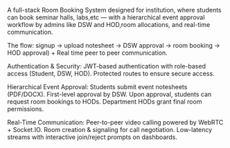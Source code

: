 A full-stack Room Booking System designed for institution, where students can book seminar halls, labs,etc
— with a hierarchical event approval workflow by admins like DSW and HOD,room allocations, and real-time communication.

The flow: signup → upload notesheet → DSW approval → room booking → HOD approval) + Real time peer to peer communication.

Authentication & Security:
JWT-based authentication with role-based access (Student, DSW, HOD).
Protected routes to ensure secure access.

Hierarchical Event Approval:
Students submit event notesheets (PDF/DOCX).
First-level approval by DSW.
Upon approval, students can request room bookings to HODs.
Department HODs grant final room permissions.

Real-Time Communication:
Peer-to-peer video calling powered by WebRTC + Socket.IO.
Room creation & signaling for call negotiation.
Low-latency streams with interactive join/reject prompts on dashboards.




